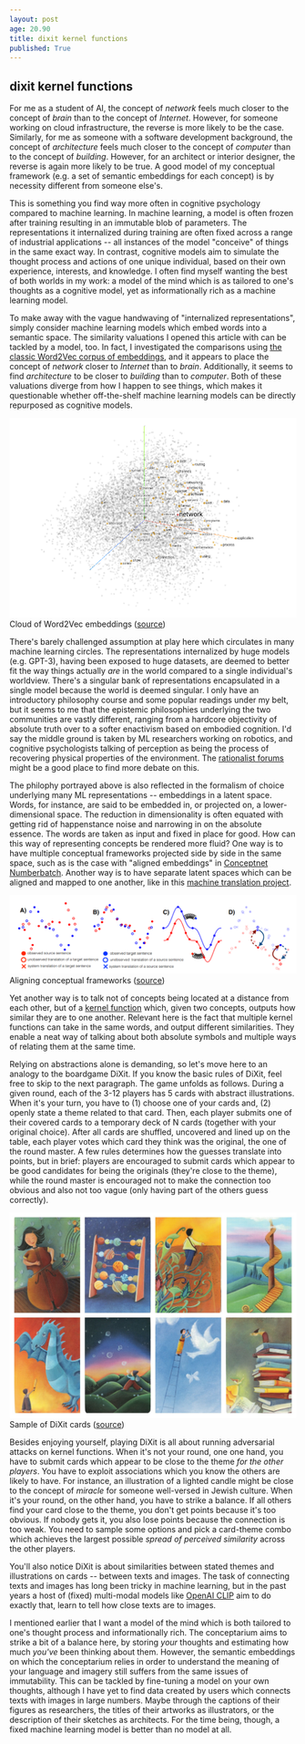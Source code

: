 ```yaml
---
layout: post
age: 20.90
title: dixit kernel functions
published: True
---
```


## dixit kernel functions

For me as a student of AI, the concept of _network_ feels much closer to the concept of _brain_ than to the concept of _Internet_. However, for someone working on cloud infrastructure, the reverse is more likely to be the case. Similarly, for me as someone with a software development background, the concept of _architecture_ feels much closer to the concept of _computer_ than to the concept of _building_. However, for an architect or interior designer, the reverse is again more likely to be true. A good model of my conceptual framework (e.g. a set of semantic embeddings for each concept) is by necessity different from someone else's.

This is something you find way more often in cognitive psychology compared to machine learning. In machine learning, a model is often frozen after training resulting in an immutable blob of parameters. The representations it internalized during training are often fixed across a range of industrial applications -- all instances of the model "conceive" of things in the same exact way. In contrast, cognitive models aim to simulate the thought process and actions of one unique individual, based on their own experience, interests, and knowledge. I often find myself wanting the best of both worlds in my work: a model of the mind which is as tailored to one's thoughts as a cognitive model, yet as informationally rich as a machine learning model.

To make away with the vague handwaving of "internalized representations", simply consider machine learning models which embed words into a semantic space. The similarity valuations I opened this article with can be tackled by a model, too. In fact, I investigated the comparisons using [the classic Word2Vec corpus of embeddings](https://projector.tensorflow.org/), and it appears to place the concept of _network_ closer to _Internet_ than to _brain_. Additionally, it seems to find _architecture_ to be closer to _building_ than to _computer_. Both of these valuations diverge from how I happen to see things, which makes it questionable whether off-the-shelf machine learning models can be directly repurposed as cognitive models.

![](/assets/img/cloud.png)
Cloud of Word2Vec embeddings ([source](https://projector.tensorflow.org/)) 

There's barely challenged assumption at play here which circulates in many machine learning circles. The representations internalized by huge models (e.g. GPT-3), having been exposed to huge datasets, are deemed to better fit the way things actually _are_ in the world compared to a single individual's worldview. There's a singular bank of representations encapsulated in a single model because the world is deemed singular. I only have an introductory philosophy course and some popular readings under my belt, but it seems to me that the epistemic philosophies underlying the two communities are vastly different, ranging from a hardcore objectivity of absolute truth over to a softer enactivism based on embodied cognition. I'd say the middle ground is taken by ML researchers working on robotics, and cognitive psychologists talking of perception as being the process of recovering physical properties of the environment. The [rationalist forums](https://www.lesswrong.com/tag/ai/) might be a good place to find more debate on this.

The philophy portrayed above is also reflected in the formalism of choice underlying many ML representations -- embeddings in a latent space. Words, for instance, are said to be embedded in, or projected on, a lower-dimensional space. The reduction in dimensionality is often equated with getting rid of happenstance noise and narrowing in on the absolute essence. The words are taken as input and fixed in place for good. How can this way of representing concepts be rendered more fluid? One way is to have multiple conceptual frameworks projected side by side in the same space, such as is the case with "aligned embeddings" in [Conceptnet Numberbatch](https://github.com/commonsense/conceptnet-numberbatch). Another way is to have separate latent spaces which can be aligned and mapped to one another, like in this [machine translation project](https://ai.facebook.com/blog/unsupervised-machine-translation-a-novel-approach-to-provide-fast-accurate-translations-for-more-languages/).

![](/assets/img/alignment.png)
Aligning conceptual frameworks ([source](https://arxiv.org/abs/1804.07755)) 

Yet another way is to talk not of concepts being located at a distance from each other, but of a [kernel function](https://www.youtube.com/watch?v=ahRPdiCop3E&t=290s) which, given two concepts, outputs how similar they are to one another. Relevant here is the fact that multiple kernel functions can take in the same words, and output different similarities. They enable a neat way of talking about both absolute symbols and multiple ways of relating them at the same time.

Relying on abstractions alone is demanding, so let's move here to an analogy to the boardgame DiXit. If you know the basic rules of DiXit, feel free to skip to the next paragraph. The game unfolds as follows. During a given round, each of the 3-12 players has 5 cards with abstract illustrations. When it's your turn, you have to (1) choose one of your cards and, (2) openly state a theme related to that card. Then, each player submits one of their covered cards to a temporary deck of N cards (together with your original choice). After all cards are shuffled, uncovered and lined up on the table, each player votes which card they think was the original, the one of the round master. A few rules determines how the guesses translate into points, but in brief: players are encouraged to submit cards which appear to be good candidates for being the originals (they're close to the theme), while the round master is encouraged not to make the connection too obvious and also not too vague (only having part of the others guess correctly).

![](/assets/img/dixit.jpg)
Sample of DiXit cards ([source](https://acrosstheboardcafe.com/product/dixit/))

Besides enjoying yourself, playing DiXit is all about running adversarial attacks on kernel functions. When it's not your round, one one hand, you have to submit cards which appear to be close to the theme _for the other players_. You have to exploit associations which you know the others are likely to have. For instance, an illustration of a lighted candle might be close to the concept of _miracle_ for someone well-versed in Jewish culture. When it's your round, on the other hand, you have to strike a balance. If all others find your card close to the theme, you don't get points because it's too obvious. If nobody gets it, you also lose points because the connection is too weak. You need to sample some options and pick a card-theme combo which achieves the largest possible _spread of perceived similarity_ across the other players.

You'll also notice DiXit is about similarities between stated themes and illustrations on cards -- between texts and images. The task of connecting texts and images has long been tricky in machine learning, but in the past years a host of (fixed) multi-modal models like [OpenAI CLIP](https://openai.com/blog/clip/) aim to do exactly that, learn to tell how close texts are to images.

I mentioned earlier that I want a model of the mind which is both tailored to one's thought process and informationally rich. The conceptarium aims to strike a bit of a balance here, by storing _your_ thoughts and estimating how much _you've_ been thinking about them. However, the semantic embeddings on which the conceptarium relies in order to understand the meaning of your language and imagery still suffers from the same issues of immutability. This can be tackled by fine-tuning a model on your own thoughts, although I have yet to find data created by users which connects texts with images in large numbers. Maybe through the captions of their figures as researchers, the titles of their artworks as illustrators, or the description of their sketches as architects. For the time being, though, a fixed machine learning model is better than no model at all.
